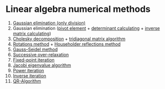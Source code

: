 # Linear algebra numerical methods
1. [Gaussian elimination (only division)](./gaussian_elimination/gaussian_elimination)
2. Gaussian elimination ([pivot element](./pivot_determinant_inverse/gaussian_elimination_pivot/gaussian_elimination_pivot) + [determinant calculating](./pivot_determinant_inverse/gaussian_elimination_determinant/gaussian_elimination_determinant/) + [inverse matrix calculating](./pivot_determinant_inverse/gaussian_elimination_inverse/gaussian_elimination_inverse/))
3. [Cholesky decomposition](./cholesky_tridiagonal/cholesky_decomposition/cholesky_decomposition/) + [tridiagonal matrix algorithm](./cholesky_tridiagonal/tridiagonal_matrix_algorithm/tridiagonal_matrix_algorithm/)
4. [Rotations method](./rotations_reflections/rotations_method/rotations_method) + [Householder reflections method](./rotations_reflections/householder_method/householder_method)
5. [Gauss–Seidel method](./gauss-seidel-method/gauss-seidel-method/)
6. [Successive over-relaxation](./successive-over-relaxation/successive-over-relaxation)
7. [Fixed-point iteration](./fixed-point-iteration/fixed-point-iteration)
8. [Jacobi eigenvalue algorithm](./jacoby_method/jacoby_method)
9. [Power iteration](./power-iteration/power-iteration)
10. [Inverse iteration](./inverse_iteration/inverse_iteration)
11. [QR-Algorithm](./QR/QR)
